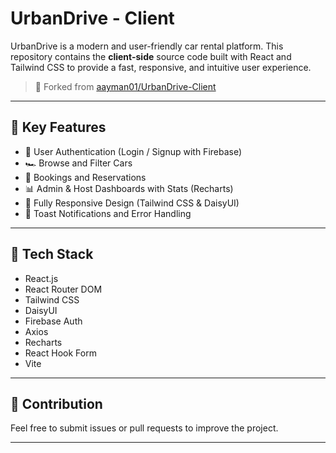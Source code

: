 
# UrbanDrive - Client

UrbanDrive is a modern and user-friendly car rental platform. This repository contains the **client-side** source code built with React and Tailwind CSS to provide a fast, responsive, and intuitive user experience.

> 🧩 Forked from [aayman01/UrbanDrive-Client](https://github.com/aayman01/UrbanDrive-Client)

---

## 🚗 Key Features

- 🔐 User Authentication (Login / Signup with Firebase)
- 🏎️ Browse and Filter Cars
- 📅 Bookings and Reservations
- 📊 Admin & Host Dashboards with Stats (Recharts)
- 🎨 Fully Responsive Design (Tailwind CSS & DaisyUI)
- 💬 Toast Notifications and Error Handling

---

## 🔧 Tech Stack

- React.js
- React Router DOM
- Tailwind CSS
- DaisyUI
- Firebase Auth
- Axios
- Recharts
- React Hook Form
- Vite



---

## 🤝 Contribution

Feel free to submit issues or pull requests to improve the project.

---

